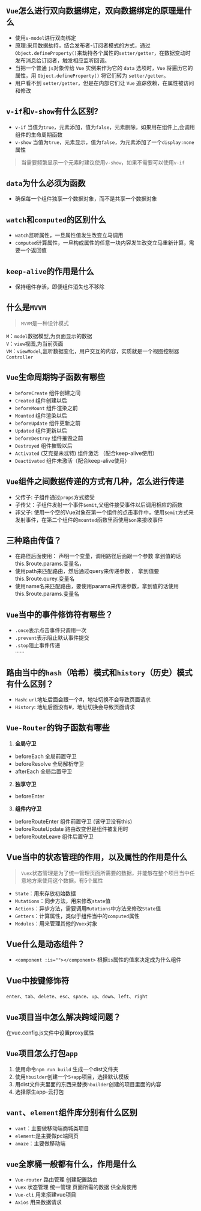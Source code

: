 ## `Vue`怎么进行双向数据绑定，双向数据绑定的原理是什么
* 使用`v-model`进行双向绑定
* 原理:采用数据劫持，结合发布者-订阅者模式的方式，通过`Object.defineProperty()`来劫持各个属性的`setter/getter`，在数据变动时发布消息给订阅者，触发相应监听回调。
* 当把一个普通 `js`对象传给 `Vue` 实例来作为它的 `data` 选项时，`Vue` 将遍历它的属性，用 `Object.defineProperty()` 将它们转为 `setter/getter`。
* 用户看不到 `setter/getter`，但是在内部它们让 `Vue` 追踪依赖，在属性被访问和修改

## `v-if`和`v-show`有什么区别?
* `v-if` 当值为`true`，元素添加，值为`false`，元素删除，如果用在组件上,会调用组件的生命周期函数
* `v-show` 当值为`true`，元素显示，值为`false`，为元素添加了一个`display:none`属性
> 当需要频繁显示一个元素时建议使用`v-show`，如果不需要可以使用`v-if`

## `data`为什么必须为函数
* 确保每一个组件独享一个数据对象，而不是共享一个数据对象

## `watch`和`computed`的区别什么
* `watch`监听属性，一旦属性值发生改变立马调用
* `computed`计算属性，一旦构成属性的任意一块内容发生改变立马重新计算，需要一个返回值

## `keep-alive`的作用是什么
* 保持组件存活，即便组件消失也不移除

## 什么是`MVVM`
> `MVVM`是一种设计模式

`M`：`model`数据模型,为页面显示的数据<br/>
`V`：`view`视图,为当前页面<br/>
`VM`：`viewModel`,监听数据变化，用户交互的内容，实质就是一个视图控制器`Controller`<br/>

## `Vue`生命周期钩子函数有哪些

* `beforeCreate` 	组件创建之间
* `Created`	 	组件创建以后
* `beforeMount`  	组件渲染之前
* `Mounted`  		组件渲染以后
* `beforeUpdate`  	组件更新之前
* `Updated`  		组件更新以后
* `beforeDestroy`  	组件摧毁之前
* `Destroyed` 		组件摧毁以后
* `Activated` (艾克提未忒特)		组件激活 （配合keep-alive使用）
* `Deactivated` 	组件未激活（配合keep-alive使用）

## `Vue`组件之间数据传递的方式有几种，怎么进行传递
* 父传子: 子组件通过`props`方式接受
* 子传父：子组件发射一个事件`$emit`,父组件接受事件以后调用相应的函数
* 非父子: 使用一个空的Vue对象在第一个组件的点击事件中，使用`$emit`方式来发射事件，在第二个组件的`mounted`函数里面使用`$on`来接收事件

## 三种路由传值？
* 在路径后面使用： 声明一个变量，调用路径后面跟一个参数  拿到值的话 this.$route.params.变量名，
* 使用path来匹配路由，然后通过query来传递参数 ， 拿到值要 this.$route.qurey.变量名
* 使用name名来匹配路由，要使用params来传递参数，拿到值的话使用this.$route.params.变量名

## `Vue`当中的事件修饰符有哪些？
* `.once`表示点击事件只调用一次 
* `.prevent`表示阻止默认事件提交
* `.stop`阻止事件传递<br/>
······

## 路由当中的`hash`（哈希）模式和`history`（历史）模式有什么区别？
* `Hash`: `url`地址后面会跟一个#，地址切换不会导致页面请求
* `History`: 地址后面没有#，地址切换会导致页面请求 

## `Vue-Router`的钩子函数有哪些
1. **全局守卫**
  * beforeEach 	全局前置守卫
  * beforeResolve	全局解析守卫
  * afterEach   	全局后置守卫
2. **独享守卫**
  * beforeEnter
3. **组件内守卫**
  * beforeRouteEnter		组件前置守卫  (该守卫没有this)          
  * beforeRouteUpdate   	路由改变但是组件被复用时           
  * beforeRouteLeave    	组件后置守卫

## Vue当中的状态管理的作用，以及属性的作用是什么
> `Vuex`状态管理是为了统一管理页面所需要的数据，并能够在整个项目当中任意地方来使用这个数据，有5个属性
* `State`：用来存放初始数据
* `Mutations`：同步方法，用来修改`state`值
* `Actions`：异步方法，需要调用`Mutations`中方法来修改`State`值
* `Getters`：计算属性，类似于组件当中的`computed`属性 
* `Modules`：用来管理其他的`Vuex`对象

## Vue什么是动态组件？
* `<component :is=""></component>` 根据`is`属性的值来决定成为什么组件

## Vue中按键修饰符
`enter`、`tab`、`delete`、`esc`、`space`、`up`、`down`、`left`、`right`

## `Vue`项目当中怎么解决跨域问题？
在vue.config.js文件中设置proxy属性

## `Vue`项目怎么打包`app`
1. 使用命令`npm run build` 生成一个dist文件夹
2. 使用`hbuilder`创建一个`5+app`项目，选择默认模板
3. 用dist文件夹里面的东西来替换`hbuilder`创建的项目里面的内容
4. 选择原生app-云打包
## `vant`、`element`组件库分别有什么区别
* `vant`：主要做移动端商城类项目
* `element`:是主要做pc端网页
* `amaze`：主要做移动端

## `vue`全家桶一般都有什么，作用是什么
* `Vue-router` 路由管理 创建配置路由 
* `Vuex` 状态管理 统一管理 页面所需的数据  供全局使用
* `Vue-cli` 用来搭建vue项目
* `Axios` 用来数据请求
